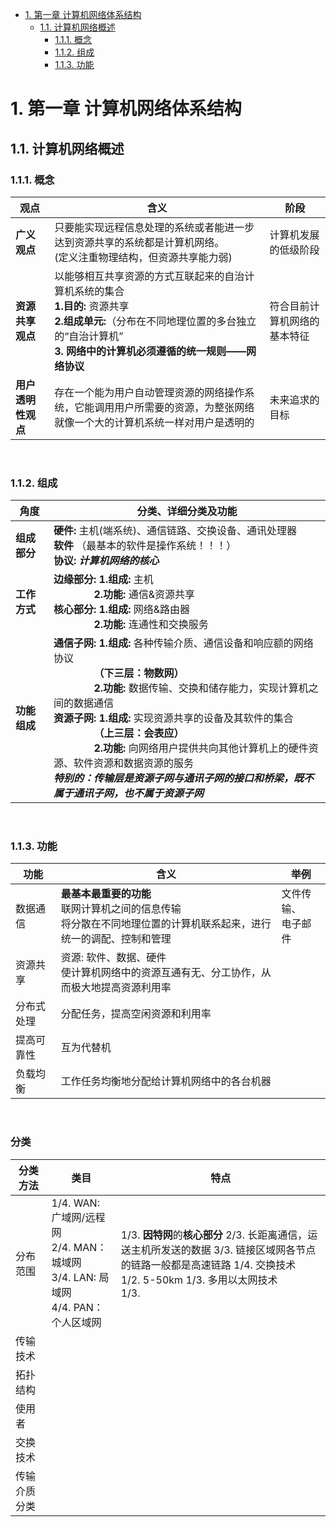 - [1. 第一章 计算机网络体系结构](#1-第一章-计算机网络体系结构)
  - [1.1. 计算机网络概述](#11-计算机网络概述)
    - [1.1.1. 概念](#111-概念)
    - [1.1.2. 组成](#112-组成)
    - [1.1.3. 功能](#113-功能)



# 1. 第一章 计算机网络体系结构
## 1.1. 计算机网络概述
### 1.1.1. 概念  
观点|含义|阶段
---|---|---
**广义观点**|只要能实现远程信息处理的系统或者能进一步达到资源共享的系统都是计算机网络。</br>(定义注重物理结构，但资源共享能力弱)|计算机发展的低级阶段
**资源共享观点**|以能够相互共享资源的方式互联起来的自治计算机系统的集合 </br> **1.目的:** 资源共享 </br> **2.组成单元:**（分布在不同地理位置的多台独立的“自治计算机” </br> **3. 网络中的计算机必须遵循的统一规则——网络协议**|符合目前计算机网络的基本特征|
**用户透明性观点**|存在一个能为用户自动管理资源的网络操作系统，它能调用用户所需要的资源，为整张网络就像一个大的计算机系统一样对用户是透明的|未来追求的目标

</br>

### 1.1.2. 组成
角度|分类、详细分类及功能
---|---
**组成部分**|**硬件:** 主机(端系统)、通信链路、交换设备、通讯处理器 </br> **软件**  （最基本的软件是操作系统！！！） </br> **协议:** ***计算机网络的核心*** 
**工作方式**|**边缘部分:** **1.组成:** 主机  </br> $~~~~~~~~~~~~~~$ **2.功能:** 通信&资源共享 </br> **核心部分: 1.组成:** 网络&路由器 </br> $~~~~~~~~~~~~~~$ **2.功能:** 连通性和交换服务
**功能组成**|**通信子网: 1.组成:** 各种传输介质、通信设备和响应额的网络协议 </br> $~~~~~~~~~~~~~~$ **（下三层：物数网）**</br>  $~~~~~~~~~~~~~~$ **2.功能:** 数据传输、交换和储存能力，实现计算机之间的数据通信 </br> **资源子网: 1.组成:** 实现资源共享的设备及其软件的集合 </br> $~~~~~~~~~~~~~~$ **（上三层：会表应）**</br> $~~~~~~~~~~~~~~$ **2.功能:** 向网络用户提供共向其他计算机上的硬件资源、软件资源和数据资源的服务 </br> ***特别的：传输层是资源子网与通讯子网的接口和桥梁，既不属于通讯子网<!-- 确定-->，也不属于资源子网<!--是吗？-->***

</br>

### 1.1.3. 功能
功能|含义|举例
---|---|---
数据通信|**最基本最重要的功能** </br> 联网计算机之间的信息传输</br>将分散在不同地理位置的计算机联系起来，进行统一的调配、控制和管理|文件传输、</br> 电子邮件
资源共享|资源: 软件、数据、硬件 </br> 使计算机网络中的资源互通有无、分工协作，从而极大地提高资源利用率|
分布式处理|分配任务，提高空闲资源和利用率|
提高可靠性|互为代替机
负载均衡|工作任务均衡地分配给计算机网络中的各台机器

</br>

### 分类
分类方法|类目|特点
---|---|---
分布范围|1/4. WAN: 广域网/远程网 </br> 2/4. MAN：城域网 </br> 3/4. LAN: 局域网 </br> 4/4. PAN： 个人区域网|1/3. **因特网**的**核心部分** 2/3. 长距离通信，运送主机所发送的数据 3/3. 链接区域网各节点的链路一般都是高速链路 1/4. 交换技术 </br> 1/2. 5-50km 1/3. 多用以太网技术 </br> 1/3. 
传输技术|
拓扑结构|
使用者|
交换技术|
传输介质分类|
